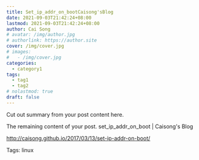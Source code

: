 ```yaml
---
title: Set_ip_addr_on_bootCaisong'sBlog
date: 2021-09-03T21:42:24+08:00
lastmod: 2021-09-03T21:42:24+08:00
author: Cai Song
# avatar: /img/author.jpg
# authorlink: https://author.site
cover: /img/cover.jpg
# images:
#   - /img/cover.jpg
categories:
  - category1
tags:
  - tag1
  - tag2
# nolastmod: true
draft: false
---
```


Cut out summary from your post content here.

<!--more-->

The remaining content of your post.
set_ip_addr_on_boot | Caisong's Blog

http://caisong.github.io/2017/03/13/set-ip-addr-on-boot/

Tags:
  linux